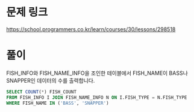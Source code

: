 # 문제 링크
https://school.programmers.co.kr/learn/courses/30/lessons/298518

# 풀이
FISH_INFO와 FISH_NAME_INFO을 조인한 테이블에서 FISH_NAME이 BASS나 SNAPPER인 데이터의 수를 출력합니다.

```sql
SELECT COUNT(*) FISH_COUNT
FROM FISH_INFO I JOIN FISH_NAME_INFO N ON I.FISH_TYPE = N.FISH_TYPE
WHERE FISH_NAME IN ('BASS', 'SNAPPER')
```